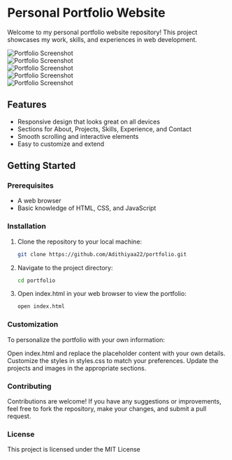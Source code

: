# Personal Portfolio Website

Welcome to my personal portfolio website repository! This project showcases my work, skills, and experiences in web development.

![Portfolio Screenshot](Screenshot.jpg) <br>
![Portfolio Screenshot](Screenshot1.jpg) <br>
![Portfolio Screenshot](Screenshot2.jpg) <br>
![Portfolio Screenshot](Screenshot3.jpg) <br>
![Portfolio Screenshot](Screenshot4.jpg) <br>
## Features

- Responsive design that looks great on all devices
- Sections for About, Projects, Skills, Experience, and Contact
- Smooth scrolling and interactive elements
- Easy to customize and extend

## Getting Started

### Prerequisites

- A web browser
- Basic knowledge of HTML, CSS, and JavaScript

### Installation

1. Clone the repository to your local machine:
   ```bash
   git clone https://github.com/Adithiyaa22/portfolio.git
2. Navigate to the project directory:
   ```bash
   cd portfolio
3. Open index.html in your web browser to view the portfolio:
   ```bash
   open index.html

### Customization
To personalize the portfolio with your own information:

Open index.html and replace the placeholder content with your own details.
Customize the styles in styles.css to match your preferences.
Update the projects and images in the appropriate sections.

### Contributing
Contributions are welcome! If you have any suggestions or improvements, feel free to fork the repository, make your changes, and submit a pull request.

### License
This project is licensed under the MIT License 
